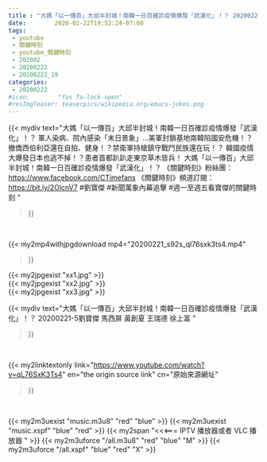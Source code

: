 ```yaml
---
title : "大媽「以一傳百」大邱半封城！南韓一日百確診疫情爆發「武漢化」！？ 20200221-5劉寶傑 馬西屏 黃創夏 王瑞德 徐上富 "
date:        2020-02-22T19:52:24-07:00
tags:
 - youtube
 - 關鍵時刻
 - youtube_關鍵時刻
 - 202002
 - 20200222
 - 20200222_19
categories:
 - 20200222
#icon:        "fas fa-lock-open"
#resImgTeaser: teaserpics/wikipedia.org/emacs-jokes.png
---
```


{{< mydiv text="大媽「以一傳百」大邱半封城！南韓一日百確診疫情爆發「武漢化」！？ 軍人染病、院內感染「末日景象」…美軍封鎖基地南韓陷國安危機！？ 撤僑西伯利亞還在自拍、健身！？禁衛軍持槍鎮守戰鬥民族還在玩！？ 韓國疫情大爆發日本也逃不掉！？患者首都趴趴走東京草木皆兵！ 大媽「以一傳百」大邱半封城！南韓一日百確診疫情爆發「武漢化」！？  《關鍵時刻》粉絲團：https://www.facebook.com/CTimefans 《關鍵時刻》頻道訂閱：https://bit.ly/2OlcnV7  #劉寶傑 #新聞萬象內幕追擊 #週一至週五看寶傑的關鍵時刻 "
>}}
<br>


{{< my2mp4withjpgdownload mp4="20200221_s92s_ql76sxk3ts4.mp4"
>}}

{{< my2jpgexist "xx1.jpg" >}}<br>
{{< my2jpgexist "xx2.jpg" >}}<br>
{{< my2jpgexist "xx3.jpg" >}}<br>



{{< mydiv text="大媽「以一傳百」大邱半封城！南韓一日百確診疫情爆發「武漢化」！？ 20200221-5劉寶傑 馬西屏 黃創夏 王瑞德 徐上富 "
>}}
<br>

{{< my2linktextonly link="https://www.youtube.com/watch?v=qL76SxK3Ts4"
en="the origin source link" cn="原始來源網址"
>}}


<br>

{{< my2m3uexist "music.m3u8" "red"  "blue" >}} {{< my2m3uexist "music.xspf" "blue" "red"  >}} {{< my2span "<<<=== IPTV 播放器或者 VLC 播放器 " >}} {{< my2m3uforce "/all.m3u8" "red"  "blue" "M" >}} {{< my2m3uforce "/all.xspf" "blue" "red"  "X" >}} 
